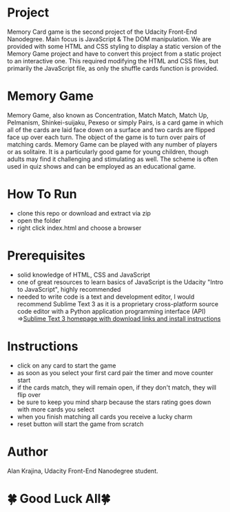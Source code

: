 # Project 
Memory Card game is the second project of the Udacity Front-End Nanodegree. Main focus is JavaScript & The DOM manipulation. We are provided with some HTML and CSS styling to display a static version of the Memory Game project and have to convert this project from a static project to an interactive one. This required modifying the HTML and CSS files, but primarily the JavaScript file, as only the shuffle cards function is provided.

# Memory Game
Memory Game, also known as Concentration, Match Match, Match Up, Pelmanism, Shinkei-suijaku, Pexeso or simply Pairs, is a card game in which all of the cards are laid face down on a surface and two cards are flipped face up over each turn. The object of the game is to turn over pairs of matching cards. Memory Game can be played with any number of players or as solitaire. It is a particularly good game for young children, though adults may find it challenging and stimulating as well. The scheme is often used in quiz shows and can be employed as an educational game.

# How To Run
- clone this repo or download and extract via zip
- open the folder
- right click index.html and choose a browser

# Prerequisites
- solid knowledge of HTML, CSS and JavaScript
- one of great resources to learn basics of JavaScript is the Udacity "Intro to JavaScript", highly recommended
- needed to write code is a text and development editor, I would recommend Sublime Text 3 as it is a proprietary cross-platform source code editor with a Python application programming interface (API)
=>[Sublime Text 3 homepage with download links and install instructions](https://www.sublimetext.com/3 "Sublime Text 3")

# Instructions
- click on any card to start the game
- as soon as you select your first card pair the timer and move counter start
- if the cards match, they will remain open, if they don't match, they will flip over
- be sure to keep you mind sharp because the stars rating goes down with more cards you select 
- when you finish matching all cards you receive a lucky charm
- reset button will start the game from scratch

# Author
Alan Krajina, Udacity Front-End Nanodegree student.

# 🍀 Good Luck All🍀
